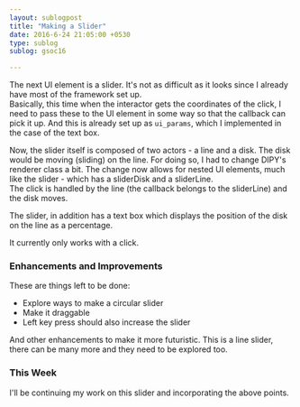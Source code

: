 ```yaml
---
layout: sublogpost
title: "Making a Slider"
date: 2016-6-24 21:05:00 +0530
type: sublog
sublog: gsoc16

---
```


The next UI element is a slider. It's not as difficult as it looks since I already have most of the framework set up.     
Basically, this time when the interactor gets the coordinates of the click, I need to pass these to the UI element in some way so that the callback can pick it up. And this is already set up as `ui_params`, which I implemented in the case of the text box.

Now, the slider itself is composed of two actors - a line and a disk. The disk would be moving (sliding) on the line. For doing so, I had to change DIPY's renderer class a bit. The change now allows for nested UI elements, much like the slider - which has a sliderDisk and a sliderLine.     
The click is handled by the line (the callback belongs to the sliderLine) and the disk moves.

The slider, in addition has a text box which displays the position of the disk on the line as a percentage.  

It currently only works with a click.
 
### Enhancements and Improvements
These are things left to be done:

* Explore ways to make a circular slider
* Make it draggable
* Left key press should also increase the slider
 
And other enhancements to make it more futuristic. This is a line slider, there can be many more and they need to be explored too.

### This Week
I'll be continuing my work on this slider and incorporating the above points.